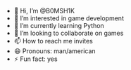 - 👋 Hi, I’m @B0MSH1K
- 👀 I’m interested in game development
- 🌱 I’m currently learning Python
- 💞️ I’m looking to collaborate on games
- 📫 How to reach me invites
- 😄 Pronouns: man/american
- ⚡ Fun fact: yes

<!---
B0MSH1K/B0MSH1K is a ✨ special ✨ repository because its `README.md` (this file) appears on your GitHub profile.
You can click the Preview link to take a look at your changes.
--->
